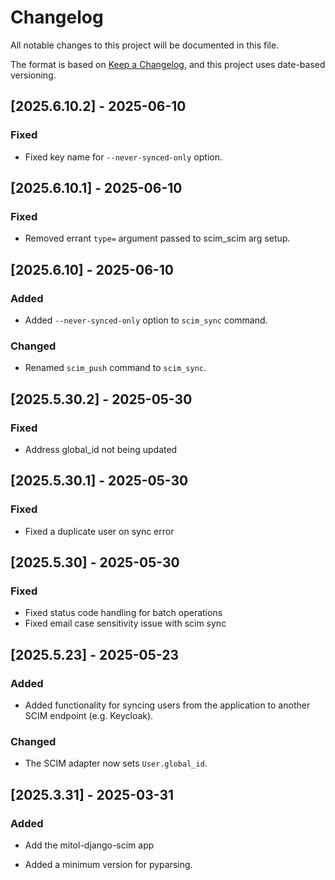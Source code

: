 # Changelog
All notable changes to this project will be documented in this file.

The format is based on [Keep a Changelog](https://keepachangelog.com/en/1.0.0/),
and this project uses date-based versioning.

<!-- scriv-insert-here -->

<a id='changelog-2025.6.10.2'></a>
## [2025.6.10.2] - 2025-06-10

### Fixed

- Fixed key name for `--never-synced-only` option.

<a id='changelog-2025.6.10.1'></a>
## [2025.6.10.1] - 2025-06-10

### Fixed

- Removed errant `type=` argument passed to scim_scim arg setup.

<a id='changelog-2025.6.10'></a>
## [2025.6.10] - 2025-06-10

### Added

- Added `--never-synced-only` option to `scim_sync` command.

### Changed

- Renamed `scim_push` command to `scim_sync`.

<a id='changelog-2025.5.30.2'></a>
## [2025.5.30.2] - 2025-05-30

### Fixed

- Address global_id not being updated

<a id='changelog-2025.5.30.1'></a>
## [2025.5.30.1] - 2025-05-30

### Fixed

- Fixed a duplicate user on sync error

<a id='changelog-2025.5.30'></a>
## [2025.5.30] - 2025-05-30

### Fixed

- Fixed status code handling for batch operations
- Fixed email case sensitivity issue with scim sync

<a id='changelog-2025.5.23'></a>
## [2025.5.23] - 2025-05-23

### Added

- Added functionality for syncing users from the application to another SCIM
  endpoint (e.g. Keycloak).

### Changed

- The SCIM adapter now sets `User.global_id`.

<a id='changelog-2025.3.31'></a>
## [2025.3.31] - 2025-03-31

### Added

- Add the mitol-django-scim app

- Added a minimum version for pyparsing.
